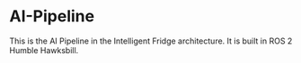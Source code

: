 # AI-Pipeline
This is the AI Pipeline in the Intelligent Fridge architecture. It is built in ROS 2 Humble Hawksbill.
